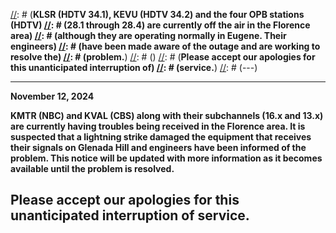 [//]: # (---)
[//]: # (**December 28, 2021**)
[//]: # ()
[//]: # (**KLSR (HDTV 34.1), KEVU (HDTV 34.2) and the four OPB stations (HDTV)
[//]: # (28.1 through 28.4) are currently off the air in the Florence area)
[//]: # (although they are operating normally in Eugene.  Their engineers)
[//]: # (have been made aware of the outage and are working to resolve the)
[//]: # (problem.**)
[//]: # ()
[//]: # (**Please accept our apologies for this unanticipated interruption of)
[//]: # (service.**)
[//]: # (---)

---
**November 12, 2024**

**KMTR (NBC) and KVAL (CBS) along with their subchannels (16.x and
13.x) are currently having troubles being received in the Florence
area.  It is suspected that a lightning strike damaged the equipment
that receives their signals on Glenada Hill and engineers have been
informed of the problem.  This notice will be updated with more
information as it becomes available until the problem is resolved.**

**Please accept our apologies for this unanticipated interruption of
service.**
---
